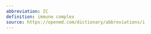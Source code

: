 ```yaml
---
abbreviation: IC
definition: immune complex
source: https://openmd.com/dictionary/abbreviations/i
---
```

